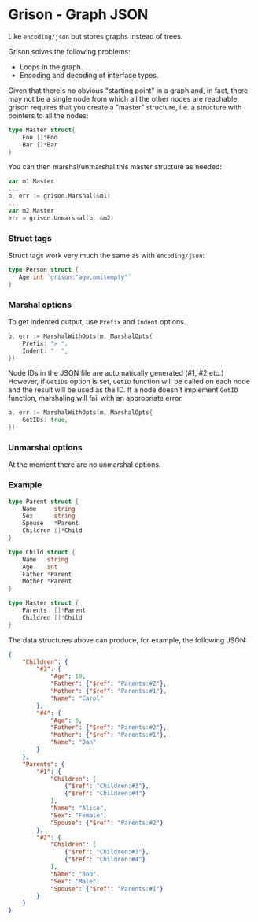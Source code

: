 # Grison - Graph JSON

Like `encoding/json` but stores graphs instead of trees.

Grison solves the following problems:

* Loops in the graph.
* Encoding and decoding of interface types.

Given that there's no obvious "starting point" in a graph and, in fact,
there may not be a single node from which all the other nodes are reachable,
grison requires that you create a "master" structure, i.e. a structure
with pointers to all the nodes:

```go
type Master struct{
    Foo []*Foo
    Bar []*Bar
}
```

You can then marshal/unmarshal this master structure as needed:

```go
var m1 Master
...
b, err := grison.Marshal(&m1)
...
var m2 Master
err = grison.Unmarshal(b, &m2)
```

### Struct tags

Struct tags work very much the same as with `encoding/json`:

```go
type Person struct {
   Age int `grison:"age,omitempty"`
}
```

### Marshal options

To get indented output, use `Prefix` and `Indent` options.

```go
b, err := MarshalWithOpts(m, MarshalOpts{
    Prefix: "> ",
    Indent: "  ",
})
```

Node IDs in the JSON file are automatically generated (#1, #2 etc.) However, if `GetIDs` option is set, `GetID` function will be called on each node and the result will be used as the ID. If a node doesn't implement `GetID` function, marshaling will fail with an appropriate error.

```go
b, err := MarshalWithOpts(m, MarshalOpts{
    GetIDs: true,
})
```

### Unmarshal options

At the moment there are no unmarshal options.

### Example

```go
type Parent struct {
    Name     string
    Sex      string
    Spouse   *Parent
    Children []*Child
}

type Child struct {
    Name   string
    Age    int
    Father *Parent
    Mother *Parent
}

type Master struct {
    Parents  []*Parent
    Children []*Child
}
```

The data structures above can produce, for example, the following JSON:

```json
{
    "Children": {
        "#3": {
            "Age": 10,
            "Father": {"$ref": "Parents:#2"},
            "Mother": {"$ref": "Parents:#1"},
            "Name": "Carol"
        },
        "#4": {
            "Age": 8,
            "Father": {"$ref": "Parents:#2"},
            "Mother": {"$ref": "Parents:#1"},
            "Name": "Dan"
        }
    },
    "Parents": {
        "#1": {
            "Children": [
                {"$ref": "Children:#3"},
                {"$ref": "Children:#4"}
            ],
            "Name": "Alice",
            "Sex": "Female",
            "Spouse": {"$ref": "Parents:#2"}
        },
        "#2": {
            "Children": [
                {"$ref": "Children:#3"},
                {"$ref": "Children:#4"}
            ],
            "Name": "Bob",
            "Sex": "Male",
            "Spouse": {"$ref": "Parents:#1"}
        }
    }
}
```